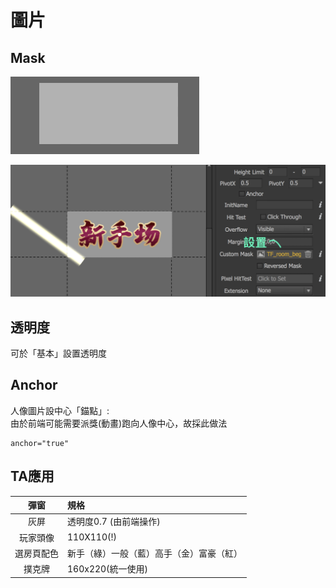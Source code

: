 # 圖片

## Mask

![ex:&#x5982;&#x6B32;&#x9054;&#x5230;&#x5149;&#x6688;&#x906E;&#x7F69;](.gitbook/assets/oct-25-2019-10-30-13.gif)

![&#x9EDE;&#x9078;&#x7A7A;&#x767D;&#x8655;&#xFF0C;&#x65BC;&#x300C;&#x57FA;&#x672C;&#x8A2D;&#x7F6E;&#x300D;&#x5167;&#x8A2D;&#x5B9A;&#x300C;&#x81EA;&#x5B9A;&#x7FA9;&#x906E;&#x7F69;&#x300D;\(&#x9078;&#x906E;&#x7F69;&#x7269;&#x4EF6;\)](.gitbook/assets/maskmethod.png)

## 透明度

可於「基本」設置透明度

## Anchor

人像圖片設中心「錨點」:  
由於前端可能需要派獎\(動畫\)跑向人像中心，故採此做法

```text
anchor="true"
```

## TA應用

| 彈窗 | 規格 |
| :---: | :--- |
| 灰屏 | 透明度0.7 \(由前端操作\) |
| 玩家頭像 | 110X110\(!\) |
| 選房頁配色 | 新手（綠）一般（藍）高手（金）富豪（紅） |
| 撲克牌 | 160x220\(統一使用\) |

